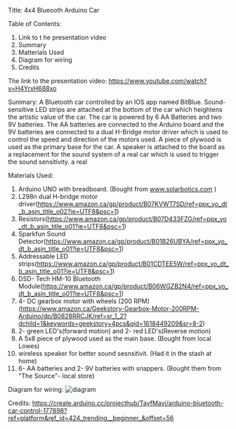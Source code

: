 Title: 4x4 Blueooth Arduino Car

Table of Contents: 
  1. Link to t he presentation video
  2. Summary
  3. Matterials Used 
  4. Diagram for wiring 
  5. Credits

The link to the presentation video:
https://www.youtube.com/watch?v=H4YrxH688xo
  
Summary:
A Bluetooth car controlled by an IOS app named BitBlue. Sound-sensitive LED strips are attached at the bottom of the car which heightens the artistic value of the car. The car is powered by 6 AA Batteries and two 9V batteries. 
  The AA batteries are connected to the Arduino board and the 9V batteries are connected to a dual H-Bridge motor driver which is used to control the speed and direction of the motors used. A piece of plywood is used as the primary base for the car. A speaker is attached to the board as a replacement for the sound system of a real car which is used to trigger the sound sensitivity. a real 

Materials Used:
  1. Arduino UNO with breadboard. (Bought from www.solarbotics.com )
  2. L298n dual H-bridge motor driver(https://www.amazon.ca/gp/product/B07KVWT7SD/ref=ppx_yo_dt_b_asin_title_o02?ie=UTF8&psc=1)
  3. Resistors(https://www.amazon.ca/gp/product/B07D433FZG/ref=ppx_yo_dt_b_asin_title_o01?ie=UTF8&psc=1)
  4. Sparkfun Sound Detector(https://www.amazon.ca/gp/product/B01B26UBYA/ref=ppx_yo_dt_b_asin_title_o01?ie=UTF8&psc=1)
  5. Addressable LED strips(https://www.amazon.ca/gp/product/B01CDTEE5W/ref=ppx_yo_dt_b_asin_title_o01?ie=UTF8&psc=1)
  6. DSD- Tech HM-10 Bluetooth Module(https://www.amazon.ca/gp/product/B06WGZB2N4/ref=ppx_yo_dt_b_asin_title_o01?ie=UTF8&psc=1)
  7. 4- DC gearbox motor with wheels (200 RPM) (https://www.amazon.ca/Geekstory-Gearbox-Motor-200RPM-Arduino/dp/B0828RRCJK/ref=sr_1_2?dchild=1&keywords=geekstory+4pcs&qid=1618449209&sr=8-2)
  8. 2- green LED's(forward motion) and 2- red LED's(Reverse motion)
  9. A 5x8 piece of plywood used as the main base. (Bought from local Lowes)
  10. wireless speaker for better sound sesnsitivit. (Had it in the stash at home)
  11. 6- AA batteries and 2- 9V batteries with snappers. (Bought them from "The Source"- local store)

Diagram for wiring:
![diagram](https://user-images.githubusercontent.com/82544172/114805475-55fd0a80-9d60-11eb-96db-f19f94870371.png)


Credits:
https://create.arduino.cc/projecthub/TayfMavi/arduino-bluetooth-car-control-177898?ref=platform&ref_id=424_trending__beginner_&offset=56
  
  
  
  
